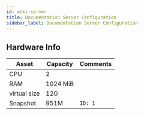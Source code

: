 ```yaml
---
id: wiki-server
title: Documentation Server Configuration
sidebar_label: Documentation Server Configuration
---
```


## Hardware Info

|Asset     |Capacity     | Comments|
|----------|-------------|---------|
|CPU       |2            |         |
|RAM       |1024 MiB     |         |
|virtual size|12G        |         |
|Snapshot  |951M         |`ID: 1`  |


<!--
TODO
Find a way to automatically import this info later on
-->
